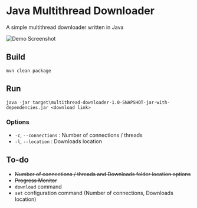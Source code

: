 # Java Multithread Downloader

A simple multithread downloader written in Java

![Demo Screenshot](https://puu.sh/AVdGT.gif)

## Build

`mvn clean package`

## Run

`java -jar target\multithread-downloader-1.0-SNAPSHOT-jar-with-dependencies.jar <download link>`

### Options

- `-c`, `--connections` : Number of connections / threads
- `-l`, `--location` : Downloads location

## To-do

- ~~Number of connections / threads and Downloads folder location options~~
- ~~Progress Monitor~~
- `download` command
- `set` configuration command (Number of connections, Downloads location)